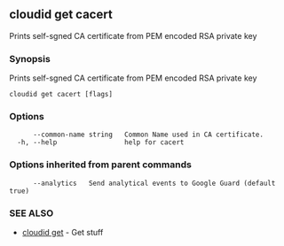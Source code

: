 ## cloudid get cacert

Prints self-sgned CA certificate from PEM encoded RSA private key

### Synopsis


Prints self-sgned CA certificate from PEM encoded RSA private key

```
cloudid get cacert [flags]
```

### Options

```
      --common-name string   Common Name used in CA certificate.
  -h, --help                 help for cacert
```

### Options inherited from parent commands

```
      --analytics   Send analytical events to Google Guard (default true)
```

### SEE ALSO
* [cloudid get](cloudid_get.md)	 - Get stuff

